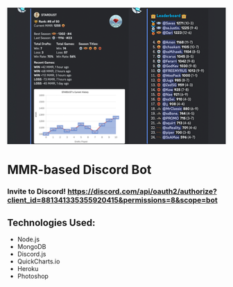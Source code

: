 ![MMR-based Discord Bot Image](https://raw.githubusercontent.com/spaceorb/kswlee.com/main/build/static/media/project2.94d46d35fffa15a65f24.png)
# MMR-based Discord Bot
### Invite to Discord! https://discord.com/api/oauth2/authorize?client_id=881341335355920415&permissions=8&scope=bot



## Technologies Used:
- Node.js
- MongoDB
- Discord.js
- QuickCharts.io
- Heroku
- Photoshop
